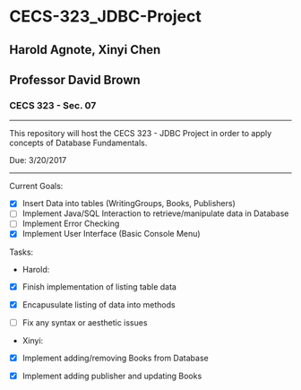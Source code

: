 # CECS-323_JDBC-Project

## Harold Agnote, Xinyi Chen

## Professor David Brown

### CECS 323 - Sec. 07

---

This repository will host the CECS 323 - JDBC Project in order to apply concepts of
Database Fundamentals.

Due: 3/20/2017

---

Current Goals:

 * [X] Insert Data into tables (WritingGroups, Books, Publishers)
 * [ ] Implement Java/SQL Interaction to retrieve/manipulate data in Database
 * [ ] Implement Error Checking
 * [X] Implement User Interface (Basic Console Menu)

Tasks:


 * Harold:
    
 * [X] Finish implementation of listing table data
   
 * [X] Encapusulate listing of data into methods
    
 * [ ] Fix any syntax or aesthetic issues


 * Xinyi:

 * [X] Implement adding/removing Books from Database
   
 * [X] Implement adding publisher and updating Books

